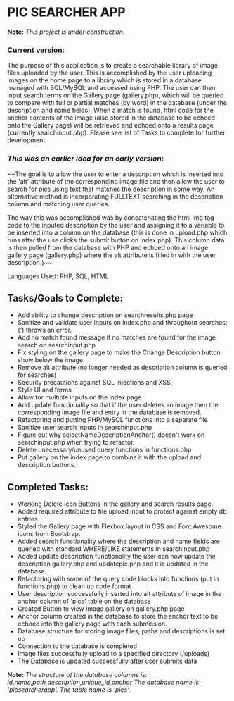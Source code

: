 # PIC SEARCHER APP

**Note:** *This project is under construction.*

### Current version:
The purpose of this application is to create a searchable library of image files uploaded by the user. This is accomplished by the user uploading images on the home page to a library which is stored in a database managed with SQL/MySQL and accessed using PHP.  The user can then input search terms on the Gallery page (gallery.php), which will be queried to compare with full or partial matches (by word) in the database (under the description and name fields).  When a match is found, html code for the anchor contents of the image (also stored in the database to be echoed onto the Gallery page) will be retrieved and echoed onto a results page (currently searchinput.php).  Please see list of Tasks to complete for further development.

### *This was an earlier idea for an early version*:
~~The goal is to allow the user to enter a description which is inserted into the 'alt' attribute of the corresponding image file and then allow the user to search for pics using text that matches the description in some way.  An alternative method is incorporating FULLTEXT searching in the description column and matching user queries.

The way this was accomplished was by concatenating the html img tag code to the inputed description by the user and assigning it to a variable to be inserted into a column on the database (this is done in upload.php which runs after the use clicks the submit button on index.php).  This column data is then pulled from the database with PHP and echoed onto an image gallery page (gallery.php) where the alt attribute is filled in with the user description.)~~  

Languages Used: PHP, SQL, HTML

## Tasks/Goals to Complete:
- Add ability to change description on searchresults.php page
- Sanitize and validate user inputs on index.php and throughout searches; (') throws an error.
- Add no match found message if no matches are found for the image search on searchinput.php
- Fix styling on the gallery page to make the Change Description button show below the image.
- Remove alt attribute (no longer needed as description column is queried for searches)
- Security precautions against SQL injections and XSS.
- Style UI and forms
- Allow for multiple inputs on the index page
- Add update functionality so that if the user deletes an image then the corresponding image    file and entry in the database is removed.
- Refactoring and putting PHP/MySQL functions into a separate file
- Sanitize user search inputs in searchinput.php
- Figure out why selectNameDescriptionAnchor() doesn't work on searchinput.php when trying to refactor.
- Delete unecessary/unused query functions in functions.php
- Put gallery on the index page to combine it with the upload and description buttons.

## Completed Tasks:

- Working Delete Icon Buttons in the gallery and search results page.
- Added required attribute to file upload input to protect against empty db entries.
- Styled the Gallery page with Flexbox layout in CSS and Font Awesome icons from Bootstrap.
- Added search functionality where the description and name fields are queried with standard WHERE/LIKE statements in searchinput.php
- Added update description functionality the user can now update the description gallery.php and updatepic.php and it is updated in the database.
- Refactoring with some of the query code blocks into functions (put in functions.php) to clean up code format
- User description successfully inserted into alt attribute of image in the anchor column of 'pics' table on the database
- Created Button to view image gallery on gallery.php page
- Anchor column created in the database to store the anchor text to be echoed into the gallery page with each submission.  
- Database structure for storing image files, paths and descriptions is set up
- Connection to the database is completed
- Image files successfully upload to a specified directory (/uploads)
- The Database is updated successfully after user submits data

**Note:** *The structure of the database columns is: id,name,path,description,unique_id,anchor
The database name is 'picsearcherapp'.  The table name is 'pics'.*
